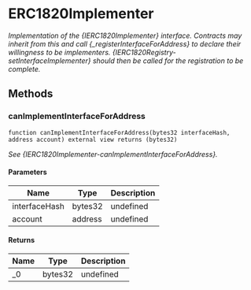 # ERC1820Implementer







*Implementation of the {IERC1820Implementer} interface. Contracts may inherit from this and call {_registerInterfaceForAddress} to declare their willingness to be implementers. {IERC1820Registry-setInterfaceImplementer} should then be called for the registration to be complete.*

## Methods

### canImplementInterfaceForAddress

```solidity
function canImplementInterfaceForAddress(bytes32 interfaceHash, address account) external view returns (bytes32)
```



*See {IERC1820Implementer-canImplementInterfaceForAddress}.*

#### Parameters

| Name | Type | Description |
|---|---|---|
| interfaceHash | bytes32 | undefined |
| account | address | undefined |

#### Returns

| Name | Type | Description |
|---|---|---|
| _0 | bytes32 | undefined |




